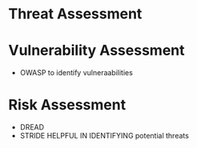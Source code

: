 # Threat Assessment

# Vulnerability Assessment
- OWASP to identify vulneraabilities

# Risk Assessment

- DREAD 
- STRIDE HELPFUL IN IDENTIFYING potential threats
